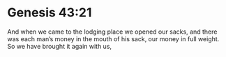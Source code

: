 # Genesis 43:21

And when we came to the lodging place we opened our sacks, and there was each man’s money in the mouth of his sack, our money in full weight. So we have brought it again with us,

